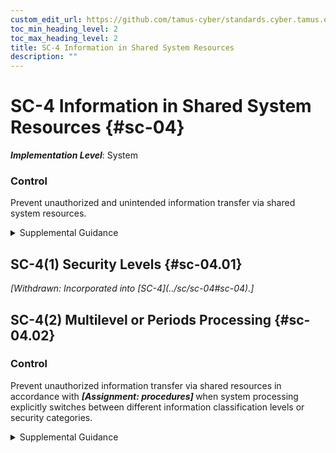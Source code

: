 ```yaml
---
custom_edit_url: https://github.com/tamus-cyber/standards.cyber.tamus.edu/tree/main/static/content/tamus.edu/TAMUS_profile.xml
toc_min_heading_level: 2
toc_max_heading_level: 2
title: SC-4 Information in Shared System Resources
description: ""
---
```


# SC-4 Information in Shared System Resources {#sc-04}

_**Implementation Level**_: System

### Control

Prevent unauthorized and unintended information transfer via shared system resources.

<details>
  <summary>Supplemental Guidance</summary>

Preventing unauthorized and unintended information transfer via shared system resources stops information produced by the actions of prior users or roles (or the actions of processes acting on behalf of prior users or roles) from being available to current users or roles (or current processes acting on behalf of current users or roles) that obtain access to shared system resources after those resources have been released back to the system. Information in shared system resources also applies to encrypted representations of information. In other contexts, control of information in shared system resources is referred to as object reuse and residual information protection. Information in shared system resources does not address information remanence, which refers to the residual representation of data that has been nominally deleted; covert channels (including storage and timing channels), where shared system resources are manipulated to violate information flow restrictions; or components within systems for which there are only single users or roles.

</details>

## SC-4(1) Security Levels {#sc-04.01}

<prop xmlns="http://csrc.nist.gov/ns/oscal/1.0" name="status" value="withdrawn">
               <em>[Withdrawn: Incorporated into [SC-4](../sc/sc-04#sc-04).]</em>
            </prop>
            

## SC-4(2) Multilevel or Periods Processing {#sc-04.02}

### Control

Prevent unauthorized information transfer via shared resources in accordance with <strong>                     <em>[Assignment: procedures]</em>                  </strong> when system processing explicitly switches between different information classification levels or security categories.

<details>
  <summary>Supplemental Guidance</summary>

Changes in processing levels can occur during multilevel or periods processing with information at different classification levels or security categories. It can also occur during serial reuse of hardware components at different classification levels. Organization-defined procedures can include approved sanitization processes for electronically stored information.

</details>

